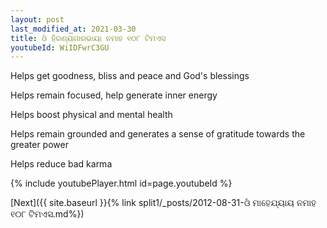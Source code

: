 ```yaml
---
layout: post
last_modified_at: 2021-03-30
title: ଓଁ ହିରଣ୍ୟଗାରଭାୟା ନମାହ ୧୦୮ ଟିମଏସ
youtubeId: WiIDFwrC3GU
---
```

 
 
Helps get goodness, bliss and peace and God's blessings
 
Helps remain focused, help generate inner energy 
 
Helps boost physical and mental health 
 
Helps remain grounded and generates a sense of gratitude towards the greater power 
 
Helps reduce bad karma
 
 
 
 


{% include youtubePlayer.html id=page.youtubeId %}
 
[Next]({{ site.baseurl }}{% link  split1/_posts/2012-08-31-ଓଁ ମାହେଯ୍ୟାୟ ନମାହ ୧୦୮ ଟିମଏସ.md%})
 
